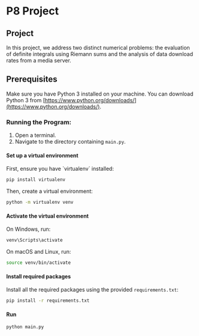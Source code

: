 # P8 Project

## Project
In this project, we address two distinct numerical problems: the evaluation of definite integrals using Riemann sums and the analysis of data download rates from a media server. 

## Prerequisites
Make sure you have Python 3 installed on your machine. You can download Python 3 from [https://www.python.org/downloads/](https://www.python.org/downloads/). 

### Running the Program:
1. Open a terminal.
2. Navigate to the directory containing `main.py`.
#### Set up a virtual environment

First, ensure you have \`virtualenv\` installed:

```bash
pip install virtualenv
```

Then, create a virtual environment:

```bash
python -m virtualenv venv
```

#### Activate the virtual environment

On Windows, run:

```bash
venv\Scripts\activate
```

On macOS and Linux, run:

```bash
source venv/bin/activate
```

#### Install required packages

Install all the required packages using the provided `requirements.txt`:

```bash
pip install -r requirements.txt
```

#### Run
```bash
python main.py
```
